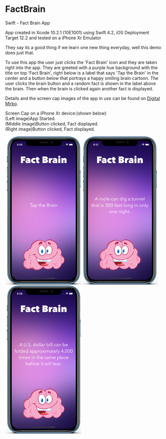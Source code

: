 # FactBrain
Swift - Fact Brain App

App created in Xcode 10.2.1 (10E1001) using Swift 4.2, iOS Deployment Target 12.2 and tested on a iPhone Xr Emulator

They say its a good thing if we learn one new thing everyday, well this demo does just that.

To use this app the user just clicks the 'Fact Brain' icon and they are taken right into the app. 
They are greeted with a purple hue background with the title on top 'Fact Brain', right below is a label that says 
'Tap the Brain' in the center and a button below that portrays a happy smiling brain cartoon. 
The user clicks the brain button and a random fact is shown in the label above the brain. 
Then when the brain is clicked again another fact is displayed.

Details and the screen cap images of the app in use can be found on <a href="http://digitalmirko.com/iOSApps.html">Digital Mirko</a>.

Screen Cap on a iPhone Xr device:(shown below)</br>
(Left image)App Started. <br>
(Middle Image)Button clicked, Fact displayed.<br>
(Right image)Button clicked, Fact displayed.<br>
  <p>
  <img align="left" src="https://github.com/digitalMirko/FactBrain/blob/master/GitHub-iPhoneFactBrain01.jpg?raw=true" width="246"/>
  <img align="left" src="https://github.com/digitalMirko/FactBrain/blob/master/GitHub-iPhoneFactBrain02.jpg?raw=true" width="246"/>
  <img align="left" src="https://github.com/digitalMirko/FactBrain/blob/master/GitHub-iPhoneFactBrain03.jpg?raw=true" width="246"/>  
  </p>
